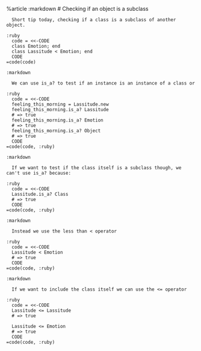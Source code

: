 %article
    :markdown
      # Checking if an object is a subclass
  
      Short tip today, checking if a class is a subclass of another object.
  
    :ruby
      code = <<-CODE
      class Emotion; end
      class Lassitude < Emotion; end
      CODE
    =code(code)
  
    :markdown
  
      We can use is_a? to test if an instance is an instance of a class or
  
    :ruby
      code = <<-CODE
      feeling_this_morning = Lassitude.new
      feeling_this_morning.is_a? Lassitude
      # => true
      feeling_this_morning.is_a? Emotion
      # => true
      feeling_this_morning.is_a? Object
      # => true
      CODE
    =code(code, :ruby)
  
    :markdown
  
      If we want to test if the class itself is a subclass though, we can't use is_a? because:
  
    :ruby
      code = <<-CODE
      Lassitude.is_a? Class
      # => true
      CODE
    =code(code, :ruby)
  
    :markdown
  
      Instead we use the less than < operator
  
    :ruby
      code = <<-CODE
      Lassitude < Emotion
      # => true
      CODE
    =code(code, :ruby)
  
    :markdown
  
      If we want to include the class itself we can use the <= operator
  
    :ruby
      code = <<-CODE
      Lassitude <= Lassitude
      # => true
  
      Lassitude <= Emotion
      # => true
      CODE
    =code(code, :ruby)
  
  